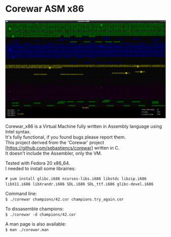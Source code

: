 Corewar ASM x86
=====

![Alt text](img/corewar.png?raw=true "Corewar ASM")

Corewar_x86 is a Virtual Machine fully written in Assembly language using Intel syntax.   
It's fully functional, if you found bugs please report them.   
This project derived from the 'Corewar' project [https://github.com/sebastiencs/corewar] written in C.   
It doesn't include the Assembler, only the VM.   

Tested with Fedora 20 x86_64.  
I needed to install some librairies:  

`# yum install glibc.i686 ncurses-libs.i686 libstdc libzip.i686 libX11.i686 libXrandr.i686 SDL.i686 SDL_ttf.i686 glibc-devel.i686 `
  
Command line:   
`$ ./corewar champions/42.cor champions.try_again.cor`  
  
To dissasemble champions:   
`$ ./corewar -d champions/42.cor`

A man page is also available:   
`$ man ./corewar.man  `
